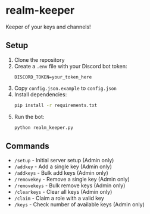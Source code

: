 # realm-keeper
Keeper of your keys and channels!

## Setup
1. Clone the repository
2. Create a `.env` file with your Discord bot token:
   ```
   DISCORD_TOKEN=your_token_here
   ```
3. Copy `config.json.example` to `config.json`
4. Install dependencies:
   ```bash
   pip install -r requirements.txt
   ```
5. Run the bot:
   ```bash
   python realm_keeper.py
   ```

## Commands
- `/setup` - Initial server setup (Admin only)
- `/addkey` - Add a single key (Admin only)
- `/addkeys` - Bulk add keys (Admin only)
- `/removekey` - Remove a single key (Admin only)
- `/removekeys` - Bulk remove keys (Admin only)
- `/clearkeys` - Clear all keys (Admin only)
- `/claim` - Claim a role with a valid key
- `/keys` - Check number of available keys (Admin only)
